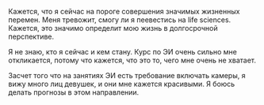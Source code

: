 Кажется, что я сейчас на пороге совершения значимых жизненных перемен. Меня тревожит, смогу ли я пеевестись на life sciences. Кажется, это значимо определит мою жизнь в долгосрочной перспективе. 

Я не знаю, кто я сейчас и кем стану. Курс по ЭИ очень сильно мне откликается, потому что кажется, что это то, чего мне очень не хватает.

Засчет того что на занятиях ЭИ есть требование включать камеры, я вижу много лиц девушек, и они мне кажется красивыми. Я боюсь делать прогнозы в этом направлении.
